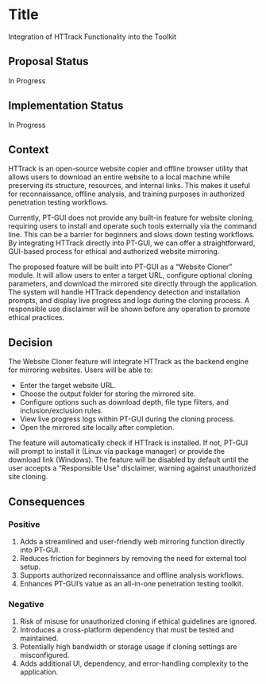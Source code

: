 # Title

Integration of HTTrack Functionality into the Toolkit

## Proposal Status

In Progress

## Implementation Status

In Progress

## Context

HTTrack is an open-source website copier and offline browser utility that allows users to download an entire website to a local machine while preserving its structure, resources, and internal links. This makes it useful for reconnaissance, offline analysis, and training purposes in authorized penetration testing workflows.

Currently, PT-GUI does not provide any built-in feature for website cloning, requiring users to install and operate such tools externally via the command line. This can be a barrier for beginners and slows down testing workflows. By integrating HTTrack directly into PT-GUI, we can offer a straightforward, GUI-based process for ethical and authorized website mirroring.

The proposed feature will be built into PT-GUI as a “Website Cloner” module. It will allow users to enter a target URL, configure optional cloning parameters, and download the mirrored site directly through the application. The system will handle HTTrack dependency detection and installation prompts, and display live progress and logs during the cloning process. A responsible use disclaimer will be shown before any operation to promote ethical practices.

## Decision

The Website Cloner feature will integrate HTTrack as the backend engine for mirroring websites. Users will be able to:

-   Enter the target website URL.
-   Choose the output folder for storing the mirrored site.
-   Configure options such as download depth, file type filters, and inclusion/exclusion rules.
-   View live progress logs within PT-GUI during the cloning process.
-   Open the mirrored site locally after completion.

The feature will automatically check if HTTrack is installed. If not, PT-GUI will prompt to install it (Linux via package manager) or provide the download link (Windows). The feature will be disabled by default until the user accepts a “Responsible Use” disclaimer, warning against unauthorized site cloning.

## Consequences

### Positive

1. Adds a streamlined and user-friendly web mirroring function directly into PT-GUI.
2. Reduces friction for beginners by removing the need for external tool setup.
3. Supports authorized reconnaissance and offline analysis workflows.
4. Enhances PT-GUI’s value as an all-in-one penetration testing toolkit.

### Negative

1. Risk of misuse for unauthorized cloning if ethical guidelines are ignored.
2. Introduces a cross-platform dependency that must be tested and maintained.
3. Potentially high bandwidth or storage usage if cloning settings are misconfigured.
4. Adds additional UI, dependency, and error-handling complexity to the application.
